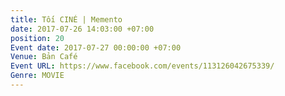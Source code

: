 ```yaml
---
title: Tối CINÉ | Memento
date: 2017-07-26 14:03:00 +07:00
position: 20
Event date: 2017-07-27 00:00:00 +07:00
Venue: Bản Café
Event URL: https://www.facebook.com/events/113126042675339/
Genre: MOVIE
---
```


